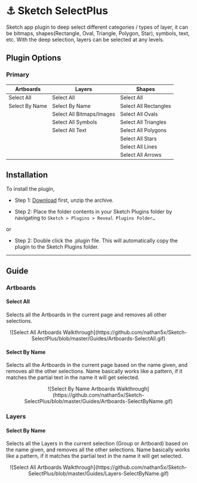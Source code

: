 # :anchor: Sketch SelectPlus

Sketch app plugin to deep select different categories / types of layer, it can be bitmaps, shapes(Rectangle, Oval, Triangle, Polygon, Star), symbols, text, etc. With the deep selection, layers can be selected at any levels. 

## Plugin Options
### Primary

| Artboards      | Layers                    | Shapes                  |
| -------------- | ------------------------- | ----------------------- |
| Select All     | Select All                | Select All              |
| Select By Name | Select By Name            | Select All Rectangles   |
|                | Select All Bitmaps/Images | Select All Ovals        |
|                | Select All Symbols        | Select All Triangles    |
|                | Select All Text           | Select All Polygons     |
|                |                           | Select All Stars        |
|                |                           | Select All Lines        |
|                |                           | Select All Arrows       |

## Installation

To install the plugin, 

* Step 1: [Download](https://github.com/nathan5x/Sketch-SelectPlus/archive/master.zip) first, unzip the archive.

* Step 2: Place the folder contents in your Sketch Plugins folder by navigating to `Sketch > Plugins > Reveal Plugins Folder…`

or

* Step 2: Double click the .plugin file. This will automatically copy the plugin to the Sketch Plugins folder.

- - - - 

## Guide

### Artboards

#### Select All
Selects all the Artboards in the current page and removes all other selections. 
<p align="center">
![Select All Artboards Walkthrough](https://github.com/nathan5x/Sketch-SelectPlus/blob/master/Guides/Artboards-SelectAll.gif)
</p>

#### Select By Name
Selects all the Artboards in the current page based on the name given, and removes all the other selections. Name basically works like a pattern, if it matches the partial text in the name it will get selected.

<p align="center">
![Select By Name Artboards Walkthrough](https://github.com/nathan5x/Sketch-SelectPlus/blob/master/Guides/Artboards-SelectByName.gif)
</p>

### Layers

#### Select By Name
Selects all the Layers in the current selection (Group or Artboard) based on the name given, and removes all the other selections. Name basically works like a pattern, if it matches the partial text in the name it will get selected.

<p align="center">
![Select All Artboards Walkthrough](https://github.com/nathan5x/Sketch-SelectPlus/blob/master/Guides/Layers-SelectByName.gif)
</p>